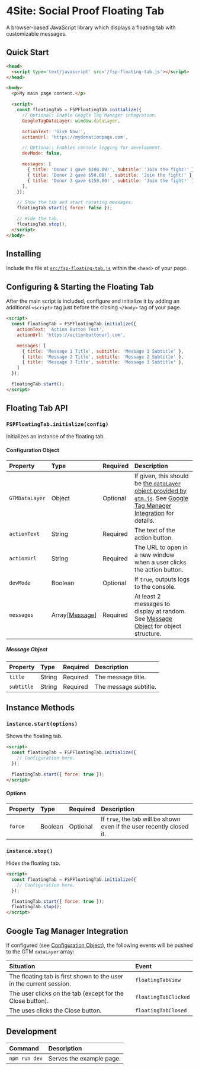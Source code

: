 # 4Site: Social Proof Floating Tab

A browser-based JavaScript library which displays a floating tab with customizable messages.

## Quick Start

```html
<head>
  <script type='text/javascript' src='/fsp-floating-tab.js'></script>
</head>

<body>
  <p>My main page content.</p>

  <script>
    const floatingTab = FSPFloatingTab.initialize({
      // Optional: Enable Google Tag Manager integration.
      GoogleTagDataLayer: window.dataLayer,

      actionText: 'Give Now!',
      actionUrl: 'https://mydonationpage.com',

      // Optional: Enables console logging for development.
      devMode: false,

      messages: [
        { title: 'Donor 1 gave $100.00!', subtitle: 'Join the fight!' },
        { title: 'Donor 2 gave $50.00!', subtitle: 'Join the fight!' },
        { title: 'Donor 3 gave $150.00!', subtitle: 'Join the fight!' },
      ],
    });

    // Show the tab and start rotating messages.
    floatingTab.start({ force: false });

    // Hide the tab.
    floatingTab.stop();
  </script>
</body>
```

## Installing

Include the file at [`src/fsp-floating-tab.js`](src/fsp-floating-tab.js) within the `<head>` of your page.

## Configuring & Starting the Floating Tab

After the main script is included, configure and initialize it by adding an additional `<script>` tag just before the closing `</body>` tag of your page.

```html
<script>
  const floatingTab = FSPFloatingTab.initialize({
    actionText: 'Action Button Text',
    actionUrl: 'https://actionbuttonurl.com',

    messages: [
      { title: 'Message 1 Title', subtitle: 'Message 1 Subtitle' },
      { title: 'Message 2 Title', subtitle: 'Message 2 Subtitle' },
      { title: 'Message 3 Title', subtitle: 'Message 3 Subtitle' },
    ]
  });

  floatingTab.start();
</script>
```

## Floating Tab API

### `FSPFloatingTab.initialize(config)`

Initializes an instance of the floating tab.

#### Configuration Object

| Property | Type | Required | Description |
| :-- | :-- | :-- | :-- |
| `GTMDataLayer` | Object | Optional | If given, this should be [the `dataLayer` object provided by `gtm.js`](https://developers.google.com/tag-platform/tag-manager/datalayer). See [Google Tag Manager Integration](#google-tag-manager-integration) for details. |
| `actionText` | String | Required | The text of the action button. |
| `actionUrl` | String | Required | The URL to open in a new window when a user clicks the action button. |
| `devMode` | Boolean | Optional | If `true`, outputs logs to the console. |
| `messages` | Array[[Message](#message-object)] | Required | At least 2 messages to display at random. See [Message Object](#message-object) for object structure. |

##### Message Object

| Property | Type | Required | Description |
| :-- | :-- | :-- | :-- |
| `title` | String | Required | The message title. |
| `subtitle` | String | Required | The message subtitle. |

## Instance Methods

### `instance.start(options)`

Shows the floating tab.

```html
<script>
  const floatingTab = FSPFloatingTab.initialize({
    // Configuration here.
  });

  floatingTab.start({ force: true });
</script>
```

#### Options

| Property | Type | Required | Description |
| :-- | :-- | :-- | :-- |
| `force` | Boolean | Optional | If `true`, the tab will be shown even if the user recently closed it. |

### `instance.stop()`

Hides the floating tab.

```html
<script>
  const floatingTab = FSPFloatingTab.initialize({
    // Configuration here.
  });

  floatingTab.start({ force: true });
  floatingTab.stop();
</script>
```

## Google Tag Manager Integration

If configured (see [Configuration Object](#configuration-object)), the following events will be pushed to the GTM `dataLayer` array:

| Situation | Event |
| :-- | :-- |
| The floating tab is first shown to the user in the current session. | `floatingTabView` |
| The user clicks on the tab (except for the Close button). | `floatingTabClicked` |
| The uses clicks the Close button. | `floatingTabClosed` |

## Development

| Command | Description |
| :-- | :-- |
| `npm run dev` | Serves the example page. |
